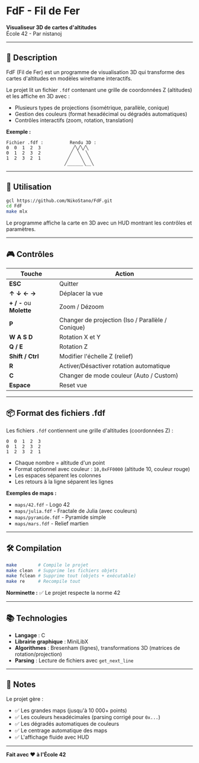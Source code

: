 # FdF - Fil de Fer

**Visualiseur 3D de cartes d'altitudes**  
École 42 - Par nistanoj

---

## 📖 Description

FdF (Fil de Fer) est un programme de visualisation 3D qui transforme des cartes d'altitudes en modèles wireframe interactifs.

Le projet lit un fichier `.fdf` contenant une grille de coordonnées Z (altitudes) et les affiche en 3D avec :
- Plusieurs types de projections (isométrique, parallèle, conique)
- Gestion des couleurs (format hexadécimal ou dégradés automatiques)
- Contrôles interactifs (zoom, rotation, translation)

**Exemple :**
```
Fichier .fdf :          Rendu 3D :
0  0  1  2  3            ╱╲╱╲╱╲
0  1  2  3  2           ╱  ╲  ╲
1  2  3  2  1          ╱    ╲  ╲
                      ╱______╲__╲
```

---

## 🚀 Utilisation

```bash
gcl https://github.com/NikoStano/FdF.git
cd FdF
make mlx
```

Le programme affiche la carte en 3D avec un HUD montrant les contrôles et paramètres.

---

## 🎮 Contrôles

| Touche | Action |
|--------|--------|
| **ESC** | Quitter |
| **↑ ↓ ← →** | Déplacer la vue |
| **+ / -** ou **Molette** | Zoom / Dézoom |
| **P** | Changer de projection (Iso / Parallèle / Conique) |
| **W A S D** | Rotation X et Y |
| **Q / E** | Rotation Z |
| **Shift / Ctrl** | Modifier l'échelle Z (relief) |
| **R** | Activer/Désactiver rotation automatique |
| **C** | Changer de mode couleur (Auto / Custom) |
| **Espace** | Reset vue

---

## 📦 Format des fichiers .fdf

Les fichiers `.fdf` contiennent une grille d'altitudes (coordonnées Z) :

```
0  0  1  2  3
0  1  2  3  2
1  2  3  2  1
```

- Chaque nombre = altitude d'un point
- Format optionnel avec couleur : `10,0xFF0000` (altitude 10, couleur rouge)
- Les espaces séparent les colonnes
- Les retours à la ligne séparent les lignes

**Exemples de maps :**
- `maps/42.fdf` - Logo 42
- `maps/julia.fdf` - Fractale de Julia (avec couleurs)
- `maps/pyramide.fdf` - Pyramide simple
- `maps/mars.fdf` - Relief martien

---

## 🛠️ Compilation

```bash
make        # Compile le projet
make clean  # Supprime les fichiers objets
make fclean # Supprime tout (objets + exécutable)
make re     # Recompile tout
```

**Norminette :** ✅ Le projet respecte la norme 42

---

## 📚 Technologies

- **Langage** : C
- **Librairie graphique** : MiniLibX
- **Algorithmes** : Bresenham (lignes), transformations 3D (matrices de rotation/projection)
- **Parsing** : Lecture de fichiers avec `get_next_line`

---

## 📝 Notes

Le projet gère :
- ✅ Les grandes maps (jusqu'à 10 000+ points)
- ✅ Les couleurs hexadécimales (parsing corrigé pour `0x...`)
- ✅ Les dégradés automatiques de couleurs
- ✅ Le centrage automatique des maps
- ✅ L'affichage fluide avec HUD

---

**Fait avec ❤️ à l'École 42**
